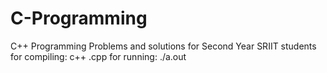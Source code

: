 # C-Programming
C++ Programming Problems and solutions for Second Year SRIIT students
for compiling: c++ <filename>.cpp
for running: ./a.out
